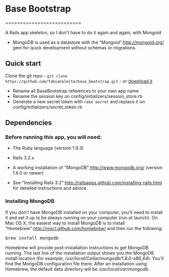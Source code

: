 # Base Bootstrap
==========================

A Rails app skeleton, so I don't have to do it again and again, with Mongoid
* MongoDB is used as a datastore with the "Mongoid":http://mongoid.org/
  gem for quick development without schemas or migrations.


## Quick start

Clone the git repo - `git clone https://github.com/fabianoleite/base_bootstrap.git` -
 or [download it](https://github.com/fabianoleite/base_bootstrap/zipball/master)

* Rename all BaseBootstrap references to your own app name
* Rename the session key on config/initializers/session_store.rb
* Generate a new secret token with `rake secret` and replace it on config/initializers/secret_token.rb

## Dependencies

### Before running this app, you will need:

* The Ruby language (version 1.9.3)
* Rails 3.2.x
* A working installation of "MongoDB":http://www.mongodb.org/ (version 1.6.0 or newer)

* See "Installing Rails 3.2":http://railsapps.github.com/installing-rails.html for detailed instructions and advice.

### Installing MongoDB

If you don't have MongoDB installed on your computer, you'll need to install it and set it up to be always running on your computer (run at launch). On Mac OS X, the easiest way to install MongoDB is to install "Homebrew":http://mxcl.github.com/homebrew/ and then run the following:

<pre>
brew install mongodb
</pre>

Homebrew will provide post-installation instructions to get MongoDB running. The last line of the installation output shows you the MongoDB install location (for example, */usr/local/Cellar/mongodb/1.8.0-x86_64*). You'll find the MongoDB configuration file there. After an installation using Homebrew, the default data directory will be */usr/local/var/mongodb*.
